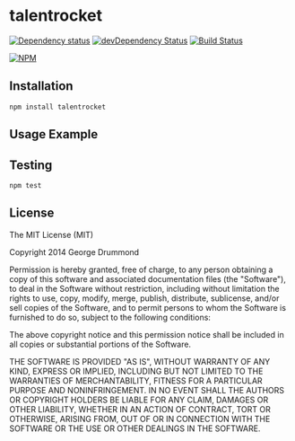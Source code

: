 # talentrocket

[![Dependency status](http://img.shields.io/david/georgedrummond/talentrocket.svg?style=flat)](https://david-dm.org/georgedrummond/talentrocket)
[![devDependency Status](http://img.shields.io/david/dev/georgedrummond/talentrocket.svg?style=flat)](https://david-dm.org/georgedrummond/talentrocket#info=devDependencies)
[![Build Status](http://img.shields.io/travis/georgedrummond/talentrocket.svg?style=flat&branch=master)](https://travis-ci.org/georgedrummond/talentrocket)

[![NPM](https://nodei.co/npm/talentrocket.svg?style=flat)](https://npmjs.org/package/talentrocket)

## Installation

    npm install talentrocket

## Usage Example

## Testing

    npm test

## License

The MIT License (MIT)

Copyright 2014 George Drummond

Permission is hereby granted, free of charge, to any person obtaining a copy
of this software and associated documentation files (the "Software"), to deal
in the Software without restriction, including without limitation the rights
to use, copy, modify, merge, publish, distribute, sublicense, and/or sell
copies of the Software, and to permit persons to whom the Software is
furnished to do so, subject to the following conditions:

The above copyright notice and this permission notice shall be included in
all copies or substantial portions of the Software.

THE SOFTWARE IS PROVIDED "AS IS", WITHOUT WARRANTY OF ANY KIND, EXPRESS OR
IMPLIED, INCLUDING BUT NOT LIMITED TO THE WARRANTIES OF MERCHANTABILITY,
FITNESS FOR A PARTICULAR PURPOSE AND NONINFRINGEMENT. IN NO EVENT SHALL THE
AUTHORS OR COPYRIGHT HOLDERS BE LIABLE FOR ANY CLAIM, DAMAGES OR OTHER
LIABILITY, WHETHER IN AN ACTION OF CONTRACT, TORT OR OTHERWISE, ARISING FROM,
OUT OF OR IN CONNECTION WITH THE SOFTWARE OR THE USE OR OTHER DEALINGS IN
THE SOFTWARE.
